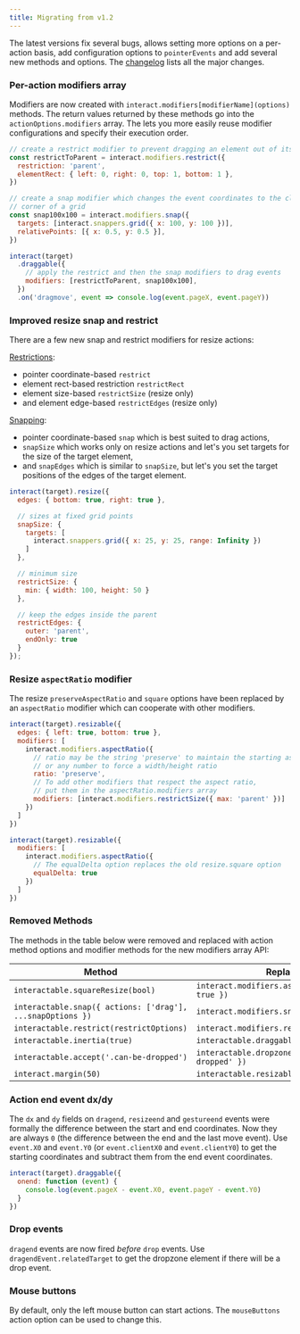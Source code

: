 ```yaml
---
title: Migrating from v1.2
---
```


The latest versions fix several bugs, allows setting more options on a
per-action basis, add configuration options to `pointerEvents` and add several
new methods and options. The [changelog][changelog] lists all the major changes.

### Per-action modifiers array

Modifiers are now created with `interact.modifiers[modifierName](options)`
methods. The return values returned by these methods go into the
`actionOptions.modifiers` array. The lets you more easily reuse modifier
configurations and specify their execution order.

```js
// create a restrict modifier to prevent dragging an element out of its parent
const restrictToParent = interact.modifiers.restrict({
  restriction: 'parent',
  elementRect: { left: 0, right: 0, top: 1, bottom: 1 },
})

// create a snap modifier which changes the event coordinates to the closest
// corner of a grid
const snap100x100 = interact.modifiers.snap({
  targets: [interact.snappers.grid({ x: 100, y: 100 })],
  relativePoints: [{ x: 0.5, y: 0.5 }],
})

interact(target)
  .draggable({
    // apply the restrict and then the snap modifiers to drag events
    modifiers: [restrictToParent, snap100x100],
  })
  .on('dragmove', event => console.log(event.pageX, event.pageY))
```

### Improved resize snap and restrict

There are a few new snap and restrict modifiers for resize actions:

[Restrictions](/docs/restriction):

- pointer coordinate-based `restrict`
- element rect-based restriction `restrictRect`
- element size-based `restrictSize` (resize only)
- and element edge-based `restrictEdges` (resize only)

[Snapping](/docs/snapping):

- pointer coordinate-based `snap` which is best suited to drag actions,
- `snapSize` which works only on resize actions and let's you set targets for
  the size of the target element,
- and `snapEdges` which is similar to `snapSize`, but let's you set the target
  positions of the edges of the target element.

```js
interact(target).resize({
  edges: { bottom: true, right: true },

  // sizes at fixed grid points
  snapSize: {
    targets: [
      interact.snappers.grid({ x: 25, y: 25, range: Infinity })
    ]
  },

  // minimum size
  restrictSize: {
    min: { width: 100, height: 50 }
  },

  // keep the edges inside the parent
  restrictEdges: {
    outer: 'parent',
    endOnly: true
  }
});
```

### Resize `aspectRatio` modifier

The resize `preserveAspectRatio` and `square` options have been replaced by an
`aspectRatio` modifier which can cooperate with other modifiers.

```js
interact(target).resizable({
  edges: { left: true, bottom: true },
  modifiers: [
    interact.modifiers.aspectRatio({
      // ratio may be the string 'preserve' to maintain the starting aspect ratio,
      // or any number to force a width/height ratio
      ratio: 'preserve',
      // To add other modifiers that respect the aspect ratio,
      // put them in the aspectRatio.modifiers array
      modifiers: [interact.modifiers.restrictSize({ max: 'parent' })]
    })
  ]
})
```

```js
interact(target).resizable({
  modifiers: [
    interact.modifiers.aspectRatio({
      // The equalDelta option replaces the old resize.square option
      equalDelta: true
    })
  ]
})
```

### Removed Methods

The methods in the table below were removed and replaced with action method
options and modifier methods for the new modifiers array API:

| Method                                                     | Replaced with                                          |
| ---------------------------------------------------------- | ------------------------------------------------------ |
| `interactable.squareResize(bool)`                          | `interact.modifiers.aspectRatio({ equalDelta: true })` |
| `interactable.snap({ actions: ['drag'], ...snapOptions })` | `interact.modifiers.snap(snapOptions)`                 |
| `interactable.restrict(restrictOptions)`                   | `interact.modifiers.restrict(restrictOptions)`         |
| `interactable.inertia(true)`                               | `interactable.draggable({ inertia: true })`            |
| `interactable.accept('.can-be-dropped')`                   | `interactable.dropzone({ accept: '.can-be-dropped' })` |
| `interact.margin(50)`                                      | `interactable.resizable({ margin: 50 })`               |

### Action end event dx/dy

The `dx` and `dy` fields on `dragend`, `resizeend` and `gestureend` events were
formally the difference between the start and end coordinates. Now they are
always `0` (the difference between the end and the last move event). Use
`event.X0` and `event.Y0` (or `event.clientX0` and `event.clientY0`) to get the
starting coordinates and subtract them from the end event coordinates.

```js
interact(target).draggable({
  onend: function (event) {
    console.log(event.pageX - event.X0, event.pageY - event.Y0)
  }
})
```

### Drop events

`dragend` events are now fired _before_ `drop` events. Use
`dragendEvent.relatedTarget` to get the dropzone element if there will be a drop
event.

### Mouse buttons

By default, only the left mouse button can start actions. The `mouseButtons`
action option can be used to change this.

[changelog]: https://github.com/taye/interact.js/blob/master/CHANGELOG.md
